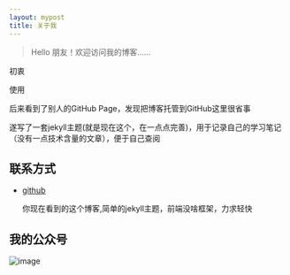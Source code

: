 ```yaml
---
layout: mypost
title: 关于我
---
```


> Hello 朋友！欢迎访问我的博客......

初衷

使用

后来看到了别人的GitHub Page，发现把博客托管到GitHub这里很省事

遂写了一套jekyll主题(就是现在这个，在一点点完善)，用于记录自己的学习笔记（没有一点技术含量的文章），便于自己查阅

## 联系方式

+ [github](https://github.com/qindongliang)

    你现在看到的这个博客,简单的jekyll主题，前端没啥框架，力求轻快


## 我的公众号

![image](http://dl2.iteye.com/upload/attachment/0104/9948/3214000f-5633-3c17-a3d7-83ebda9aebff.jpg)